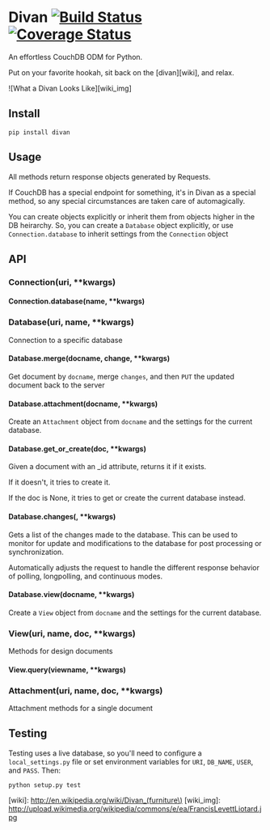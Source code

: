# Divan [![Build Status](https://travis-ci.org/garbados/divan.png)](https://travis-ci.org/garbados/divan) [![Coverage Status](https://coveralls.io/repos/garbados/divan/badge.png)](https://coveralls.io/r/garbados/divan)

An effortless CouchDB ODM for Python.

Put on your favorite hookah, sit back on the [divan][wiki], and relax.

![What a Divan Looks Like][wiki_img]

## Install

    pip install divan
    
## Usage

All methods return response objects generated by Requests.

If CouchDB has a special endpoint for something, it's in Divan as a special method, so any special circumstances are taken care of automagically.

You can create objects explicitly or inherit them from objects higher in the DB heirarchy. So, you can create a `Database` object explicitly, or use `Connection.database` to inherit settings from the `Connection` object

## API

### Connection(uri, **kwargs)

#### Connection.database(name, **kwargs)

### Database(uri, name, **kwargs)

Connection to a specific database

#### Database.merge(docname, change, **kwargs)

Get document by `docname`, merge `changes`, 
and then `PUT` the updated document back to the server

#### Database.attachment(docname, **kwargs)

Create an `Attachment` object from `docname` and the settings
for the current database.

#### Database.get_or_create(doc, **kwargs)

Given a document with an _id attribute, returns it if it exists.

If it doesn't, it tries to create it.

If the doc is None, it tries to get or create the current database instead.

#### Database.changes(, **kwargs)

Gets a list of the changes made to the database. This can be used to monitor for update and modifications to the database for post processing or synchronization.

Automatically adjusts the request to handle the different response behavior of polling, longpolling, and continuous modes.

#### Database.view(docname, **kwargs)

Create a `View` object from `docname` and the settings
for the current database.

### View(uri, name, doc, **kwargs)

Methods for design documents

#### View.query(viewname, **kwargs)

### Attachment(uri, name, doc, **kwargs)

Attachment methods for a single document


## Testing

Testing uses a live database, so you'll need to configure a `local_settings.py` file or set environment variables for `URI`, `DB_NAME`, `USER`, and `PASS`. Then:

    python setup.py test

[wiki]: http://en.wikipedia.org/wiki/Divan_(furniture\)
[wiki_img]: http://upload.wikimedia.org/wikipedia/commons/e/ea/FrancisLevettLiotard.jpg